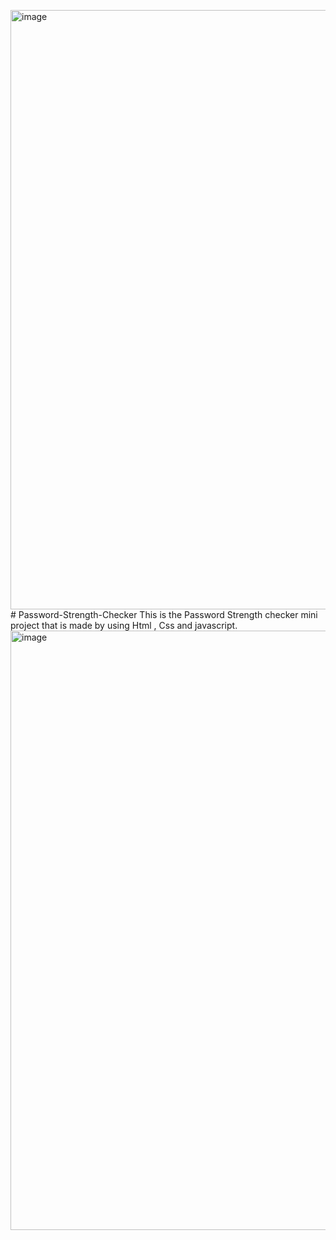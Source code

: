 <img width="959" alt="image" src="https://github.com/prem-prasad1710/Password-Strength-Checker/assets/127212835/d12ea062-1a65-40d4-85a7-fa6c252af9f1"># Password-Strength-Checker
This is the Password Strength checker mini project that is made by using Html , Css and javascript.
<img width="959" alt="image" src="https://github.com/prem-prasad1710/Password-Strength-Checker/assets/127212835/5a2bc574-4958-4e8f-95d1-9310c04bf8dd">
